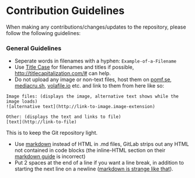 # Contribution Guidelines

When making any contributions/changes/updates to the repository, please follow the following guidelines:

### General Guidelines

- Seperate words in filenames with a hyphen: `Example-of-a-Filename`
- Use [Title Case](http://blog.apastyle.org/apastyle/2012/03/title-case-and-sentence-case-capitalization-in-apa-style.html) for filenames and titles if possible, http://titlecapitalization.com/# can help.
- Do not upload any image or non-text files, host them on [pomf.se](http://pomf.se/), [mediacru.sh](https://mediacru.sh/), [volafile.io](https://volafile.io/) etc. and link to them from here like so:

```
Image files: (displays the image, alternative text shows while the image loads)
![alternative text](http://link-to-image.image-extension)

Other: (displays the text and links to file)
[text](http://link-to-file)
```
This is to keep the Git repository light.
- Use [markdown](https://github.com/gitlabhq/gitlabhq/blob/master/doc/markdown/markdown.md) instead of HTML in .md files, GitLab strips out any HTML not contained in code blocks (the inline-HTML section on their [markdown guide](https://github.com/gitlabhq/gitlabhq/blob/master/doc/markdown/markdown.md) is incorrect)
- Put 2 spaces at the end of a line if you want a line break, in addition to starting the next line on a newline ([markdown is strange like that](http://meta.stackexchange.com/questions/26011/should-the-markdown-renderer-treat-a-single-line-break-as-br)).